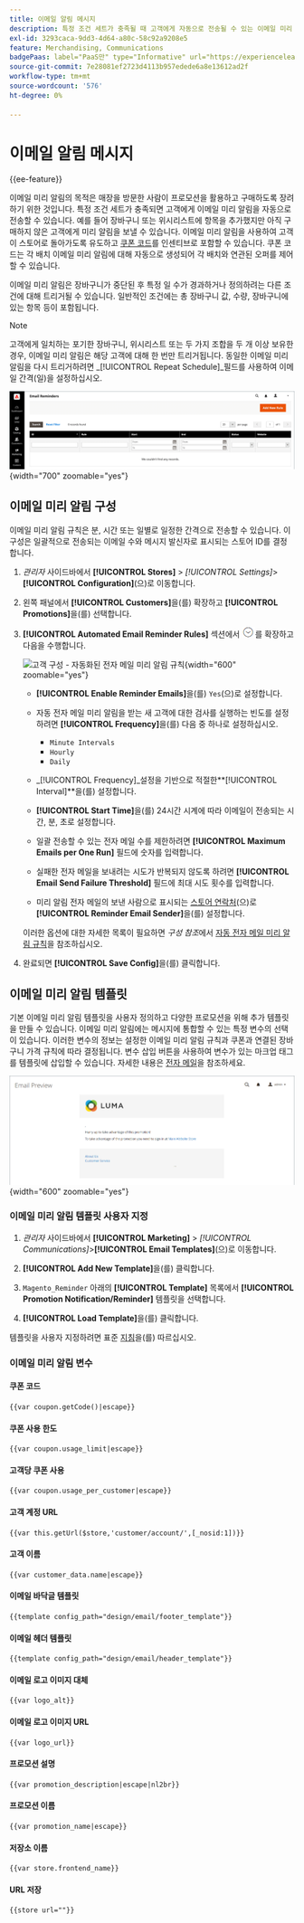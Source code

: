 ```yaml
---
title: 이메일 알림 메시지
description: 특정 조건 세트가 충족될 때 고객에게 자동으로 전송될 수 있는 이메일 미리 알림에 대해 알아봅니다.
exl-id: 3293caca-9dd3-4d64-a80c-58c92a9208e5
feature: Merchandising, Communications
badgePaas: label="PaaS만" type="Informative" url="https://experienceleague.adobe.com/en/docs/commerce/user-guides/product-solutions" tooltip="Adobe Commerce 온 클라우드 프로젝트(Adobe 관리 PaaS 인프라) 및 온프레미스 프로젝트에만 적용됩니다."
source-git-commit: 7e28081ef2723d4113b957edede6a8e13612ad2f
workflow-type: tm+mt
source-wordcount: '576'
ht-degree: 0%

---
```


# 이메일 알림 메시지

{{ee-feature}}

이메일 미리 알림의 목적은 매장을 방문한 사람이 프로모션을 활용하고 구매하도록 장려하기 위한 것입니다. 특정 조건 세트가 충족되면 고객에게 이메일 미리 알림을 자동으로 전송할 수 있습니다. 예를 들어 장바구니 또는 위시리스트에 항목을 추가했지만 아직 구매하지 않은 고객에게 미리 알림을 보낼 수 있습니다. 이메일 미리 알림을 사용하여 고객이 스토어로 돌아가도록 유도하고 [쿠폰 코드](price-rules-cart-coupon.md)를 인센티브로 포함할 수 있습니다. 쿠폰 코드는 각 배치 이메일 미리 알림에 대해 자동으로 생성되어 각 배치와 연관된 오퍼를 제어할 수 있습니다.

이메일 미리 알림은 장바구니가 중단된 후 특정 일 수가 경과하거나 정의하려는 다른 조건에 대해 트리거될 수 있습니다. 일반적인 조건에는 총 장바구니 값, 수량, 장바구니에 있는 항목 등이 포함됩니다.

>[!NOTE]
>
>고객에게 일치하는 포기한 장바구니, 위시리스트 또는 두 가지 조합을 두 개 이상 보유한 경우, 이메일 미리 알림은 해당 고객에 대해 한 번만 트리거됩니다. 동일한 이메일 미리 알림을 다시 트리거하려면 _[!UICONTROL Repeat Schedule]_필드를 사용하여 이메일 간격(일)을 설정하십시오.

![전자 메일 미리 알림](./assets/email-reminders.png){width="700" zoomable="yes"}

## 이메일 미리 알림 구성

이메일 미리 알림 규칙은 분, 시간 또는 일별로 일정한 간격으로 전송할 수 있습니다. 이 구성은 일괄적으로 전송되는 이메일 수와 메시지 발신자로 표시되는 스토어 ID를 결정합니다.

1. _관리자_ 사이드바에서 **[!UICONTROL Stores]** > _[!UICONTROL Settings]_>**[!UICONTROL Configuration]**(으)로 이동합니다.

1. 왼쪽 패널에서 **[!UICONTROL Customers]**&#x200B;을(를) 확장하고 **[!UICONTROL Promotions]**&#x200B;을(를) 선택합니다.

1. **[!UICONTROL Automated Email Reminder Rules]** 섹션에서 ![확장 선택기](../assets/icon-display-expand.png)를 확장하고 다음을 수행합니다.

   ![고객 구성 - 자동화된 전자 메일 미리 알림 규칙](../configuration-reference/customers/assets/promotions-automated-email-reminder-rules.png){width="600" zoomable="yes"}

   - **[!UICONTROL Enable Reminder Emails]**&#x200B;을(를) `Yes`(으)로 설정합니다.

   - 자동 전자 메일 미리 알림을 받는 새 고객에 대한 검사를 실행하는 빈도를 설정하려면 **[!UICONTROL Frequency]**&#x200B;을(를) 다음 중 하나로 설정하십시오.

      - `Minute Intervals`
      - `Hourly`
      - `Daily`

   - _[!UICONTROL Frequency]_설정을 기반으로 적절한&#x200B;**[!UICONTROL Interval]**을(를) 설정합니다.

   - **[!UICONTROL Start Time]**&#x200B;을(를) 24시간 시계에 따라 이메일이 전송되는 시간, 분, 초로 설정합니다.

   - 일괄 전송할 수 있는 전자 메일 수를 제한하려면 **[!UICONTROL Maximum Emails per One Run]** 필드에 숫자를 입력합니다.

   - 실패한 전자 메일을 보내려는 시도가 반복되지 않도록 하려면 **[!UICONTROL Email Send Failure Threshold]** 필드에 최대 시도 횟수를 입력합니다.

   - 미리 알림 전자 메일의 보낸 사람으로 표시되는 [스토어 연락처](../getting-started/store-details.md#store-email-addresses)(으)로 **[!UICONTROL Reminder Email Sender]**&#x200B;을(를) 설정합니다.

   이러한 옵션에 대한 자세한 목록이 필요하면 _구성 참조_&#x200B;에서 [자동 전자 메일 미리 알림 규칙](../configuration-reference/customers/promotions.md#automated-email-reminder-rules)을 참조하십시오.

1. 완료되면 **[!UICONTROL Save Config]**&#x200B;을(를) 클릭합니다.

## 이메일 미리 알림 템플릿

기본 이메일 미리 알림 템플릿을 사용자 정의하고 다양한 프로모션을 위해 추가 템플릿을 만들 수 있습니다. 이메일 미리 알림에는 메시지에 통합할 수 있는 특정 변수의 선택이 있습니다. 이러한 변수의 정보는 설정한 이메일 미리 알림 규칙과 쿠폰과 연결된 장바구니 가격 규칙에 따라 결정됩니다. 변수 삽입 버튼을 사용하여 변수가 있는 마크업 태그를 템플릿에 삽입할 수 있습니다. 자세한 내용은 [전자 메일](../systems/email-templates.md)을 참조하세요.

![전자 메일 미리 알림 미리 보기](./assets/email-reminder-preview-promotion-template.png){width="600" zoomable="yes"}

### 이메일 미리 알림 템플릿 사용자 지정

1. _관리자_ 사이드바에서 **[!UICONTROL Marketing]** > _[!UICONTROL Communications]_>**[!UICONTROL Email Templates]**(으)로 이동합니다.

1. **[!UICONTROL Add New Template]**&#x200B;을(를) 클릭합니다.

1. `Magento_Reminder` 아래의 **[!UICONTROL Template]** 목록에서 **[!UICONTROL Promotion Notification/Reminder]** 템플릿을 선택합니다.

1. **[!UICONTROL Load Template]**&#x200B;을(를) 클릭합니다.

템플릿을 사용자 지정하려면 표준 [지침](../systems/email-template-custom.md)을(를) 따르십시오.

### 이메일 미리 알림 변수

#### 쿠폰 코드

```
{{var coupon.getCode()|escape}}
```

#### 쿠폰 사용 한도

```
{{var coupon.usage_limit|escape}}
```

#### 고객당 쿠폰 사용

```
{{var coupon.usage_per_customer|escape}}
```

#### 고객 계정 URL

```
{{var this.getUrl($store,'customer/account/',[_nosid:1])}}
```

#### 고객 이름

```
{{var customer_data.name|escape}}
```

#### 이메일 바닥글 템플릿

```
{{template config_path="design/email/footer_template"}}
```

#### 이메일 헤더 템플릿

```
{{template config_path="design/email/header_template"}}
```

#### 이메일 로고 이미지 대체

```
{{var logo_alt}}
```

#### 이메일 로고 이미지 URL

```
{{var logo_url}}
```

#### 프로모션 설명

```
{{var promotion_description|escape|nl2br}}
```

#### 프로모션 이름

```
{{var promotion_name|escape}}
```

#### 저장소 이름

```
{{var store.frontend_name}}
```

#### URL 저장

```
{{store url=""}}
```
